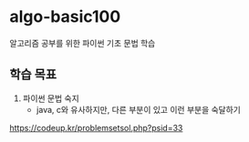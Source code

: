 # algo-basic100
알고리즘 공부를 위한 파이썬 기초 문법 학습

## 학습 목표
1. 파이썬 문법 숙지
	- java, c와 유사하지만, 다른 부분이 있고 이런 부분을 숙달하기

https://codeup.kr/problemsetsol.php?psid=33